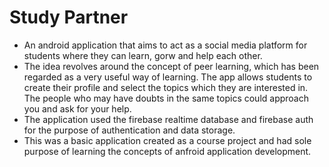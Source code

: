 # Study Partner

* An android application that aims to act as a social media platform for students where they can learn, gorw and help each other.
* The idea revolves around the concept of peer learning, which has been regarded as a very useful way of learning. The app allows students   to create their profile and select the topics which they are interested in. The people who may have doubts in the same topics could       approach you and ask for your help.
* The application used the firebase realtime database and firebase auth for the purpose of authentication and data storage.
* This was a basic application created as a course project and had sole purpose of learning the concepts of anfroid application             development.
